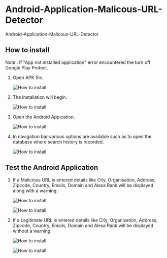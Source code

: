 # Android-Application-Malicous-URL-Detector
Android-Application-Malicous-URL-Detector

## How to install

Note : If "App not installed application" error encountered the turn off Google Play Protect.

1. Open APK file.

      ![How to install](/Images/img1.jpg)

2. The installation will begin.

      ![How to install](/Images/img2.jpg)

3. Open the Android Appication.

      ![How to install](/Images/img3.jpg)
    
4. In navigation bar various options are available such as to open the database where search history is recorded.

      ![How to install](/Images/img4.jpg)
    
## Test the Android Application

1. If a Malicious URL is entered details like City, Organisation, Address, Zipcode, Country, Emails, Domain and Alexa Rank will be displayed along with a warning. 

      ![How to install](/Images/img5.jpg)
  
      ![How to install](/Images/img6.jpg)

2. If a Legitimate URL is entered details like City, Organisation, Address, Zipcode, Country, Emails, Domain and Alexa Rank will be displayed without a warning. 

      ![How to install](/Images/img7.jpg)
    
      ![How to install](/Images/img8.jpg)
    
